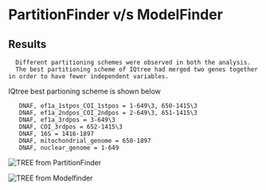 # PartitionFinder v/s ModelFinder
  ## Results
      Different partitioning schemes were observed in both the analysis.
      The best partitioning scheme of IQtree had merged two genes together in order to have fewer independent variables. 
  IQtree best partioning scheme is shown below
  
       DNAF, ef1a_1stpos_COI_1stpos = 1-649\3, 650-1415\3
       DNAF, ef1a_2ndpos_COI_2ndpos = 2-649\3, 651-1415\3
       DNAF, ef1a_3rdpos = 3-649\3
       DNAF, COI_3rdpos = 652-1415\3
       DNAF, 16S = 1416-1897
       DNAF, mitochondrial_genome = 650-1897
       DNAF, nuclear_genome = 1-649
      
![TREE from PartitionFinder](https://user-images.githubusercontent.com/48491729/87254644-9104a180-c4a1-11ea-9b41-b163f94efe53.jpg)

![TREE from Modelfinder](https://user-images.githubusercontent.com/48491729/87254723-315ac600-c4a2-11ea-8283-1841c9a9dc49.jpg)





   
